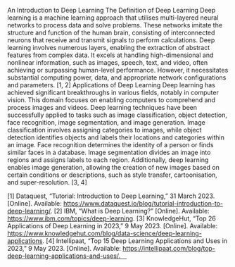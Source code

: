 An Introduction to Deep Learning
The Definition of Deep Learning
Deep learning is a machine learning approach that utilises multi-layered neural networks to process data and solve problems. These networks imitate the structure and function of the human brain, consisting of interconnected neurons that receive and transmit signals to perform calculations. Deep learning involves numerous layers, enabling the extraction of abstract features from complex data. It excels at handling high-dimensional and nonlinear information, such as images, speech, text, and video, often achieving or surpassing human-level performance. However, it necessitates substantial computing power, data, and appropriate network configurations and parameters. [1, 2]
Applications of Deep Learning
Deep learning has achieved significant breakthroughs in various fields, notably in computer vision. This domain focuses on enabling computers to comprehend and process images and videos. Deep learning techniques have been successfully applied to tasks such as image classification, object detection, face recognition, image segmentation, and image generation. Image classification involves assigning categories to images, while object detection identifies objects and labels their locations and categories within an image. Face recognition determines the identity of a person or finds similar faces in a database. Image segmentation divides an image into regions and assigns labels to each region. Additionally, deep learning enables image generation, allowing the creation of new images based on certain conditions or descriptions, such as style transfer, cartoonisation, and super-resolution. [3, 4]

[1] Dataquest, “Tutorial: Introduction to Deep Learning,” 31 March 2023. [Online]. Available: https://www.dataquest.io/blog/tutorial-introduction-to-deep-learning/.
[2] IBM, “What is Deep Learning?” [Online]. Available: https://www.ibm.com/topics/deep-learning.
[3] KnowledgeHut, “Top 26 Applications of Deep Learning in 2023,” 9 May 2023. [Online]. Available: https://www.knowledgehut.com/blog/data-science/deep-learning-applications.
[4] Intellipaat, “Top 15 Deep Learning Applications and Uses in 2023,” 9 May 2023. [Online]. Available: https://intellipaat.com/blog/top-deep-learning-applications-and-uses/. 
